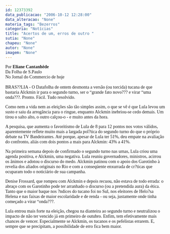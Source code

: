 ```yaml
---
id: 12373392
data_publicacao: "2006-10-12 12:28:00"
data_alteracao: "None"
materia_tags: "Bezerros"
categoria: "Notícias"
title: "Acertos de um, erros de outro "
sutia: "None"
chapeu: "None"
autor: "None"
imagem: "None"
---
```

<p><P><FONT face=Verdana>Por <STRONG>Eliane Cantanhêde</STRONG><BR>Da Folha de S.Paulo<BR>No Jornal do Commercio de hoje<BR><BR>BRAS??LIA - O Datafolha de ontem desmonta a versão (ou torcida) tucana de que bastaria Alckmin ir para o segundo turno, ser o “grande fato novo??? e virar “uma onda???. Pronto. Fácil. Tudo resolvido.</FONT></P></p>
<p><P><FONT face=Verdana>Como nem a vida nem as eleições são tão simples assim, o que se vê é que Lula levou um susto e saiu da arrogância para o ringue, enquanto Alckmin inebriou-se cedo demais. Um tirou o salto alto, o outro calçou-o - e muito antes da hora. </FONT></P></p>
<p><P><FONT face=Verdana>A pesquisa, que aumenta o favoritismo de Lula de 8 para 12 pontos nos votos válidos, aparentemente reflete muito mais a largada pol?tica do segundo turno do que o próprio debate na TV Bandeirantes. Até porque, apesar de Lula ter 51%, deu empate na avaliação do confronto, aliás com dois pontos a mais para Alckmin: 43% a 41%. </FONT></P></p>
<p><P><FONT face=Verdana>Na primeira semana depois de confirmado o segundo turno nas urnas, Lula criou uma agenda positiva, e Alckmin, uma negativa. Lula reuniu governadores, ministros, acirrou os ânimos e adotou o discurso do medo. Alckmin patinou com o apoio dos Garotinho à revelia dos aliados originais no Rio e com a conseqüente enxurrada de cr?ticas que ocuparam todo o noticiário de sua campanha. </FONT></P></p>
<p><P><FONT face=Verdana>Denise Frossard, que rompeu com Alckmin e depois recuou, não estava de todo errada: o abraço com os Garotinho pode ter arranhado o discurso (ou a pretendida aura) da ética. Tanto que o maior baque nos ?ndices do tucano foi no Sul, nos eleitores de Helo?sa Helena e nas faixas de maior escolaridade e de renda - ou seja, justamente onde tinha começado a virar “onda???. </FONT></P></p>
<p><P><FONT face=Verdana>Lula entrou mais forte na eleição, chegou na dianteira ao segundo turno e neutralizou o impacto de não ter vencido já em primeiro de outubro. Enfim, tem efetivamente mais chances de vencer. Especialmente se Alckmin, os tucanos e os pefelistas errarem. E, sempre que se precipitam, a possibilidade de erro fica bem maior.</FONT> </P> </p>
